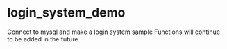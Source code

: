 # login_system_demo
Connect to mysql and make a login system sample
Functions will continue to be added in the future
